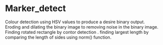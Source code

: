 # Marker_detect
Colour detection using HSV values to produce a desire binary  output.
Eroding and dilating the binary image to removing noise in the binary image.
Finding rotated rectangle by contor detection .
finding largest length by comparing the length of sides using norm() function. 
  
